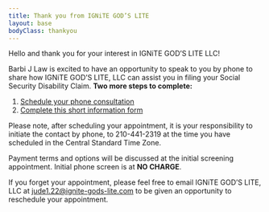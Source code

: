 ```yaml
---
title: Thank you from IGNiTE GOD’S LITE
layout: base
bodyClass: thankyou
---
```


Hello and thank you for your interest in IGNiTE GOD’S LITE LLC!

Barbi J Law is excited to have an opportunity to speak to you by phone to share how IGNiTE GOD’S LITE, LLC can assist you in filing your Social Security Disability Claim. <strong class="bigred">Two more steps to complete:</strong>

1. [Schedule your phone consultation](https://app.acuityscheduling.com/schedule.php?owner=15801170)
2. [Complete this short information form]({{formLink}})

Please note, after scheduling your appointment, it is your responsibility to initiate the contact by phone, to 210-441-2319 at the time you have scheduled in the Central Standard Time Zone.

Payment terms and options will be discussed at the initial screening appointment. Initial phone screen is at **NO CHARGE**.

If you forget your appointment, please feel free to email IGNiTE GOD’S LITE, LLC at <jude1.22@ignite-gods-lite.com> to be given an opportunity to reschedule your appointment.
